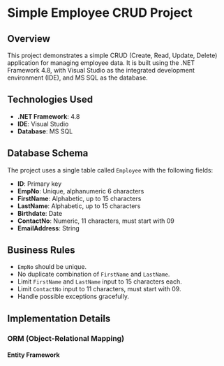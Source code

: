 # Simple Employee CRUD Project

## Overview

This project demonstrates a simple CRUD (Create, Read, Update, Delete) application for managing employee data. It is built using the .NET Framework 4.8, with Visual Studio as the integrated development environment (IDE), and MS SQL as the database.

## Technologies Used

- **.NET Framework**: 4.8
- **IDE**: Visual Studio
- **Database**: MS SQL

## Database Schema

The project uses a single table called `Employee` with the following fields:

- **ID**: Primary key
- **EmpNo**: Unique, alphanumeric 6 characters
- **FirstName**: Alphabetic, up to 15 characters
- **LastName**: Alphabetic, up to 15 characters
- **Birthdate**: Date
- **ContactNo**: Numeric, 11 characters, must start with 09
- **EmailAddress**: String

## Business Rules

- `EmpNo` should be unique.
- No duplicate combination of `FirstName` and `LastName`.
- Limit `FirstName` and `LastName` input to 15 characters each.
- Limit `ContactNo` input to 11 characters, must start with 09.
- Handle possible exceptions gracefully.

## Implementation Details

### ORM (Object-Relational Mapping)

#### Entity Framework
